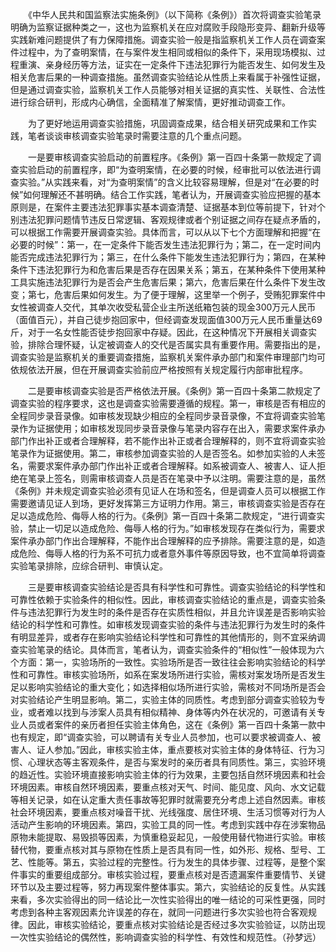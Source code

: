 　　《中华人民共和国监察法实施条例》（以下简称《条例》）首次将调查实验笔录明确为监察证据种类之一，这也为监察机关在应对腐败手段隐形变异、翻新升级等实践新难问题提供了有力保障措施。调查实验一般是指监察机关工作人员在调查案件过程中，为了查明案情，在与案件发生相同或相似的条件下，采用现场模拟、过程重演、亲身经历等方法，证实在一定条件下违法犯罪行为能否发生、如何发生及相关危害后果的一种调查措施。虽然调查实验结论从性质上来看属于补强性证据，但是通过调查实验，监察机关工作人员能够对相关证据的真实性、关联性、合法性进行综合研判，形成内心确信，全面精准了解案情，更好推动调查工作。

　　为了更好地运用调查实验措施，巩固调查成果，结合相关研究成果和工作实践，笔者谈谈审核调查实验笔录时需要注意的几个重点问题。

　　一是要审核调查实验启动的前置程序。《条例》第一百四十条第一款规定了调查实验启动的前置程序，即“为查明案情，在必要的时候，经审批可以依法进行调查实验。”从实践来看，对“为查明案情”的含义比较容易理解，但是对“在必要的时候”如何理解还不甚明确。结合工作实践，笔者认为，开展调查实验应把握的基本原则是，在案件主要违法犯罪事实基本调查清楚、证据基本到位等前提下，针对个别违法犯罪问题情节违反日常逻辑、客观规律或者个别证据之间存在疑点矛盾的，可以根据工作需要开展调查实验。具体而言，可以从以下七个方面理解和把握“在必要的时候”：第一，在一定条件下能否发生违法犯罪行为；第二，在一定时间内能否完成违法犯罪行为；第三，在什么条件下能发生违法犯罪行为；第四，在某种条件下违法犯罪行为和危害后果是否存在因果关系；第五，在某种条件下使用某种工具实施违法犯罪行为是否会产生危害后果；第六，危害后果在什么条件下发生改变；第七，危害后果如何发生。为了便于理解，这里举一个例子，受贿犯罪案件中女性被调查人交代，其单次收受私营企业主所送纸箱包装的现金300万元人民币（面值百元），并自己徒步抱回家中，但经调查发现面值300万元人民币重量达69斤，对于一名女性能否徒步抱回家中存疑。因此，在这种情况下开展相关调查实验，排除合理怀疑，认定被调查人的交代是否属实具有重要作用。需要指出的是，调查实验是监察机关的重要调查措施，监察机关案件承办部门和案件审理部门均可依规依法开展，但在开展调查实验前应严格按照有关规定履行内部审批程序。

　　二是要审核调查实验是否严格依法开展。《条例》第一百四十条第二款规定了调查实验的程序要求，这也是调查实验需要遵循的规程。第一，审核是否有相应的全程同步录音录像。如审核发现缺少相应的全程同步录音录像，不宜将调查实验笔录作为证据使用；如审核发现同步录音录像与笔录内容存在出入，需要求案件承办部门作出补正或者合理解释，若不能作出补正或者合理解释的，则不宜将调查实验笔录作为证据使用。第二，审核参加调查实验的人是否签名。如参加实验的人未签名，需要求案件承办部门作出补正或者合理解释。如系被调查人、被害人、证人拒绝在笔录上签名，则需审核调查人员是否在笔录中予以注明。需要注意的是，虽然《条例》并未规定调查实验必须有见证人在场和签名，但是调查人员可以根据工作需要邀请见证人到场，更好发挥第三方证明力作用。第三，审核调查实验是否存在足以造成危险、侮辱人格的行为。《条例》第一百四十条第二款规定，“进行调查实验，禁止一切足以造成危险、侮辱人格的行为。”如审核发现存在类似行为，需要求案件承办部门作出合理解释，不能作出合理解释的应予排除。需要注意的是，如造成危险、侮辱人格的行为系不可抗力或者意外事件等原因导致，也不宜简单将调查实验笔录排除，应综合研判、审慎认定。

　　三是要审核调查实验结论是否具有科学性和可靠性。调查实验结论的科学性和可靠性依赖于实验条件的相似性。因此，审核调查实验结论的重点是，调查实验条件与违法犯罪行为发生时的条件是否存在实质性相似，并且允许误差是否影响实验结论的科学性和可靠性。如审核发现调查实验的条件与违法犯罪行为发生时的条件有明显差异，或者存在影响实验结论科学性和可靠性的其他情形的，则不宜采纳调查实验笔录的结论。具体而言，笔者认为，调查实验条件的“相似性”一般体现为六个方面：第一，实验场所的一致性。实验场所是否一致往往会影响实验结论的科学性和可靠性。审核实验场所，如系在案发场所进行实验，需核对案发场所是否发生足以影响实验结论的重大变化；如选择相似场所进行实验，需核对不同场所是否会对实验结论产生明显影响。第二，实验主体的同质性。考虑到部分调查实验较为专业，或者难以找到与涉案人员具有相似精神、身体等内外在状况的，可邀请有关专业人员或者案件的亲历者担任实验主体角色，这在《条例》第一百四十条第一款中也有规定，即“调查实验，可以聘请有关专业人员参加，也可以要求被调查人、被害人、证人参加。”因此，审核实验主体，重点要核对实验主体的身体特征、行为习惯、心理状态等主客观条件，是否与案发时的亲历者具有同质性。第三，实验环境的趋近性。实验环境直接影响实验主体的行为效果，主要包括自然环境因素和社会环境因素。审核自然环境因素，要重点核对天气、时间、能见度、风向、水文记载等相关记录，如在认定重大责任事故等犯罪时就需要充分考虑上述自然因素。审核社会环境因素，要重点核对噪音干扰、光线强度、居住环境、生活习惯等对行为人活动产生影响的环境因素。第四，实验工具的同一性。考虑到实践中存在涉案物品原物未能提取、易毁损等因素，为慎重稳妥起见，一般使用替代物进行实验。审核替代物，要重点核对其与原物在性质上是否具有同一性，如外形、规格、型号、工艺、性能等。第五，实验过程的完整性。行为发生的具体步骤、过程等，是整个案件事实的重要组成部分。审核实验过程，要重点核对是否遗漏案件重要情节、关键环节以及主要过程等，努力再现案件整体事实。第六，实验结论的反复性。从实践来看，多次实验得出的同一结论比一次性实验得出的唯一结论的可采性更强，同时考虑到各种主客观因素允许误差的存在，就同一问题进行多次实验也符合客观规律。因此，审核实验结论，要重点核对实验结论是否经过多次实验验证，以防出现一次性实验结论的偶然性，影响调查实验的科学性、有效性和规范性。（孙梦远）